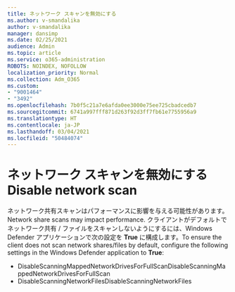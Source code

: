 ```yaml
---
title: ネットワーク スキャンを無効にする
ms.author: v-smandalika
author: v-smandalika
manager: dansimp
ms.date: 02/25/2021
audience: Admin
ms.topic: article
ms.service: o365-administration
ROBOTS: NOINDEX, NOFOLLOW
localization_priority: Normal
ms.collection: Adm_O365
ms.custom:
- "9001464"
- "3492"
ms.openlocfilehash: 7b0f5c21a7e6afda0ee3000e75ee725cbadcedb7
ms.sourcegitcommit: 6741a997fff871d263f92d3ff7fb61e7755956a9
ms.translationtype: HT
ms.contentlocale: ja-JP
ms.lasthandoff: 03/04/2021
ms.locfileid: "50484074"
---
```

# <a name="disable-network-scan"></a><span data-ttu-id="7b92c-102">ネットワーク スキャンを無効にする</span><span class="sxs-lookup"><span data-stu-id="7b92c-102">Disable network scan</span></span>

<span data-ttu-id="7b92c-103">ネットワーク共有スキャンはパフォーマンスに影響を与える可能性があります。</span><span class="sxs-lookup"><span data-stu-id="7b92c-103">Network share scans may impact performance.</span></span>  <span data-ttu-id="7b92c-104">クライアントがデフォルトでネットワーク共有 / ファイルをスキャンしないようにするには、Windows Defender アプリケーションで次の設定を **True** に構成します。</span><span class="sxs-lookup"><span data-stu-id="7b92c-104">To ensure the client does not scan network shares/files by default, configure the following settings in the Windows Defender application to **True**:</span></span>

- <span data-ttu-id="7b92c-105">DisableScanningMappedNetworkDrivesForFullScan</span><span class="sxs-lookup"><span data-stu-id="7b92c-105">DisableScanningMappedNetworkDrivesForFullScan</span></span>
- <span data-ttu-id="7b92c-106">DisableScanningNetworkFiles</span><span class="sxs-lookup"><span data-stu-id="7b92c-106">DisableScanningNetworkFiles</span></span>